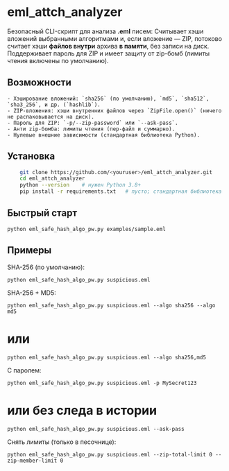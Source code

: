 # eml_attch_analyzer

Безопасный CLI-скрипт для анализа **.eml** писем:
Cчитывает хэши вложений выбранными алгоритмами и, если вложение — ZIP, потоково считает хэши **файлов внутри** архива **в памяти**, без записи на диск.
Поддерживает пароль для ZIP и имеет защиту от zip-бомб (лимиты чтения включены по умолчанию).

## Возможности
    - Хэширование вложений: `sha256` (по умолчанию), `md5`, `sha512`, `sha3_256`, и др. (`hashlib`).
    - ZIP-вложения: хэши внутренних файлов через `ZipFile.open()` (ничего не распаковывается на диск).
    - Пароль для ZIP: `-p/--zip-password` или `--ask-pass`.
    - Анти zip-бомба: лимиты чтения (пер-файл и суммарно).
    - Нулевые внешние зависимости (стандартная библиотека Python).

## Установка
```bash
    git clone https://github.com/<youruser>/eml_attch_analyzer.git
    cd eml_attch_analyzer
    python --version    # нужен Python 3.8+
    pip install -r requirements.txt   # пусто; стандартная библиотека
```

## Быстрый старт

    python eml_safe_hash_algo_pw.py examples/sample.eml

## Примеры

  SHA-256 (по умолчанию):

    python eml_safe_hash_algo_pw.py suspicious.eml

  SHA-256 + MD5:

    python eml_safe_hash_algo_pw.py suspicious.eml --algo sha256 --algo md5
   # или
    python eml_safe_hash_algo_pw.py suspicious.eml --algo sha256,md5

  С паролем:

    python eml_safe_hash_algo_pw.py suspicious.eml -p MySecret123
   # или без следа в истории
    python eml_safe_hash_algo_pw.py suspicious.eml --ask-pass

   Снять лимиты (только в песочнице):

    python eml_safe_hash_algo_pw.py suspicious.eml --zip-total-limit 0 --zip-member-limit 0

